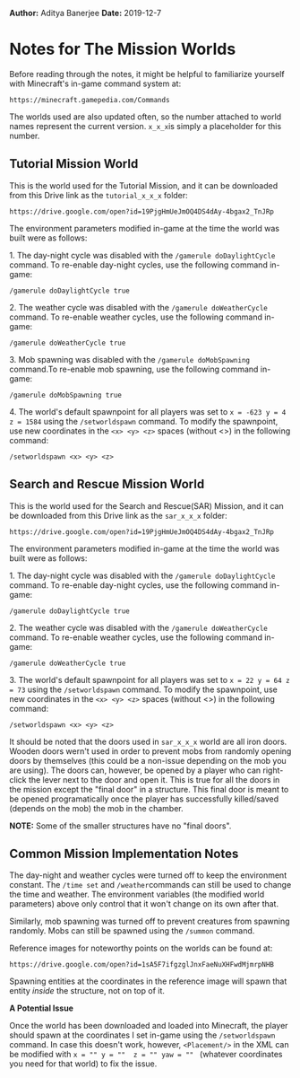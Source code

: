 **Author:** Aditya Banerjee **Date:** 2019-12-7

# Notes for The Mission Worlds

Before reading through the notes, it might be helpful to familiarize yourself
with Minecraft's in-game command system at:

    https://minecraft.gamepedia.com/Commands

The worlds used are also updated often, so the number attached to world
names represent the current version. `x_x_x`is simply a placeholder for this
number.

## Tutorial Mission World

This is the world used for the Tutorial Mission, and it can
be downloaded from this Drive link as the `tutorial_x_x_x` folder:

    https://drive.google.com/open?id=19PjgHmUeJmOQ4DS4dAy-4bgax2_TnJRp

The environment parameters modified in-game at the time the world was built were as follows:

1\. The day-night cycle was disabled with the `/gamerule doDaylightCycle`
command. To re-enable day-night cycles, use the following command in-game:

    /gamerule doDaylightCycle true

2\. The weather cycle was disabled with the `/gamerule doWeatherCycle`
command. To re-enable weather cycles, use the following command in-game:

    /gamerule doWeatherCycle true

3\. Mob spawning was disabled with the `/gamerule doMobSpawning` command.To
re-enable mob spawning, use the following command in-game:

    /gamerule doMobSpawning true

4\. The world's default spawnpoint for all players was set to `x = -623 y = 4 z
= 1584` using the `/setworldspawn` command. To modify the spawnpoint, use new
coordinates in the  `<x> <y> <z>` spaces (without <>) in the following command:

    /setworldspawn <x> <y> <z>


## Search and Rescue Mission World

This is the world used for the Search and Rescue(SAR) Mission, and it can
be downloaded from this Drive link as the `sar_x_x_x` folder:

    https://drive.google.com/open?id=19PjgHmUeJmOQ4DS4dAy-4bgax2_TnJRp

The environment parameters modified in-game at the time the world was built were as follows:

1\. The day-night cycle was disabled with the `/gamerule doDaylightCycle`
command. To re-enable day-night cycles, use the following command in-game:

    /gamerule doDaylightCycle true

2\. The weather cycle was  disabled with the `/gamerule doWeatherCycle`
command. To re-enable weather cycles, use the following command in-game:

    /gamerule doWeatherCycle true

3\. The world's default spawnpoint for all players was set to `x = 22 y = 64 z
= 73` using the `/setworldspawn` command. To modify the spawnpoint, use new
coordinates in the  `<x> <y> <z>` spaces (without <>) in the following command:

    /setworldspawn <x> <y> <z>


It should be noted that the doors used in `sar_x_x_x` world are all iron doors.
Wooden doors wern't used in order to prevent mobs from randomly opening doors
by themselves (this could be a non-issue depending on the mob you are using). The doors can, however, be opened by a player who can right-click the lever next to the door and open it. This is true for all the doors in the mission except the "final door" in a structure. This final door is meant to be opened programatically once the player has successfully killed/saved (depends on the mob) the mob in the chamber.

**NOTE:** Some of the smaller structures have no "final doors".

## Common  Mission Implementation Notes

The day-night and weather cycles were turned off to keep the
environment constant. The `/time set` and `/weather`commands can still be used
to change the time and weather. The environment variables (the modified
world parameters) above only control that it won't change on its own after that.

Similarly, mob spawning was turned off to prevent creatures from spawning
randomly. Mobs can still be spawned using the `/summon` command.

Reference images for noteworthy points on the worlds can be found at:

    https://drive.google.com/open?id=1sA5F7ifgzglJnxFaeNuXHFwdMjmrpNHB

Spawning entities at the coordinates in the reference image will spawn that
entity _inside_ the structure, not on top of it.

**A Potential Issue**

Once the world has been downloaded and loaded into Minecraft, the player should spawn at the coordinates I set in-game using the `/setworldspawn` command. In case this doesn't work, however, `<Placement/>` in the  XML can be modified with `x = "" y = ""  z = "" yaw = "" ` (whatever coordinates you need for that world) to fix the issue.
